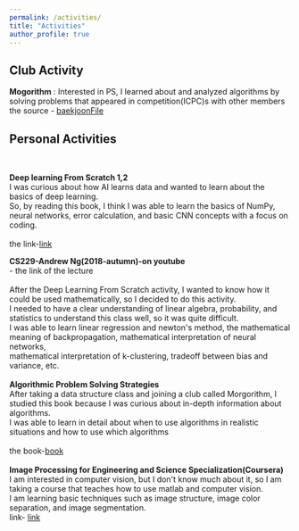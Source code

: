 ```yaml
---
permalink: /activities/
title: "Activities"
author_profile: true
---
```


<h2>Club Activity</h2> 

**Mogorithm** : Interested in PS, I learned about and analyzed algorithms by solving problems that appeared in competition(ICPC)s with other members
<br>
the source - [baekjoonFile](https://github.com/jushcooly/baekjoonFile)
<br>


<h2> Personal Activities</h2>
<br>

**Deep learning From Scratch 1,2**
<br>
I was curious about how AI learns data and wanted to learn about the basics of deep learning.<br> So, by reading this book, I think I was able to learn the basics of NumPy, neural networks, error calculation, and basic CNN concepts with a focus on coding.<br><br>
the link-[link](https://github.com/kchcoo/WegraLee-deep-learning-from-scratch)


**CS229-Andrew Ng(2018-autumn)-on youtube**
<br>
 <a href="https://www.youtube.com/watch?v=jGwO_UgTS7I&list=PLoROMvodv4rMiGQp3WXShtMGgzqpfVfbU" target= '_blank'>
<i class = "fab fa-youtube" aria- hidden= "true"></i>
</a>  - the link of the lecture
<br><br>After the Deep Learning From Scratch activity, I wanted to know how it could be used mathematically, so I decided to do this activity. <br>I needed to have a clear understanding of linear algebra, probability, and statistics to understand this class well, so it was quite difficult. <br>I was able to learn linear regression and newton's method, the mathematical meaning of backpropagation, mathematical interpretation of neural networks,<br> mathematical interpretation of k-clustering, tradeoff between bias and variance, etc.
<br><br>
**Algorithmic Problem Solving Strategies**
<br>
After taking a data structure class and joining a club called Morgorithm, I studied this book because I was curious about in-depth information about algorithms.<br> I was able to learn in detail about when to use algorithms in realistic situations and how to use which algorithms<br><br>
the book-[book](https://book.algospot.com)
<br><br>
**Image Processing for Engineering and Science Specialization(Coursera)**
<br>
I am interested in computer vision, but I don't know much about it, so I am taking a course that teaches how to use matlab and computer vision.<br>
I am learning basic techniques such as image structure, image color separation, and image segmentation.<br>
link- [link](https://www.coursera.org/specializations/image-processing)


